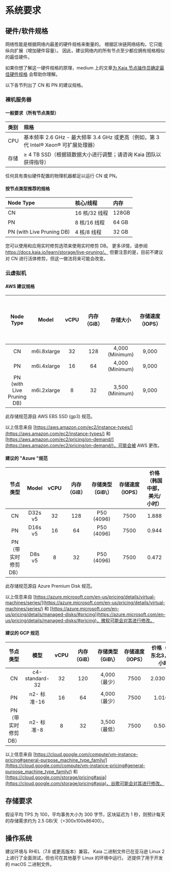 # 系统要求

## 硬件/软件规格<a id="h-w-specification"></a>

网络性能是根据网络内最差的硬件规格来衡量的。 根据区块链网络结构，它只能纵向扩展（增加硬件容量）。 因此，建议网络内的所有节点至少都应拥有规格相似的最佳硬件。

如果你想了解这一硬件规格的原理，medium 上的文章[为 Kaia 节点操作员确定最佳硬件规格](https://klaytn.foundation/node-operator-optimal-specs/) 会帮助你理解。

以下各节列出了 CN 和 PN 的建议规格。

### 裸机服务器<a id="bare-metal-server"></a>

#### 一般要求（所有节点类型）

| 类别  | 规格                                                                                            |
| :-- | :-------------------------------------------------------------------------------------------- |
| CPU | 基本频率 2.6 GHz - 最大频率 3.4 GHz 或更高（例如，第 3 代 Intel® Xeon® 可扩展处理器） |
| 存储  | ≥ 4 TB SSD（根据链数据大小进行调整；请咨询 Kaia 团队以获得指导）                                                      |

任何具有类似硬件配置的物理机器都足以运行 CN 或 PN。

#### 按节点类型推荐的规格

| Node Type                                    | 核心/线程      | 内存    |
| :------------------------------------------- | :--------- | :---- |
| CN                                           | 16 核/32 线程 | 128GB |
| PN                                           | 8 核/16 线程  | 64 GB |
| PN (with Live Pruning DB) | 4 核/8 线程   | 32 GB |

您可以使用和应用实时修剪选项来使用实时修剪 DB。 更多详情，请参阅 https://docs.kaia.io/learn/storage/live-pruning/。 但要注意的是，目前不建议对 CN 进行活体修剪，但这一做法将来可能会改变。

### 云虚拟机<a id="cloud-vm"></a>

#### AWS 建议规格<a id="recommended-specification-for-aws"></a>

|                   Node Type                  |            Model            | vCPU | 内存（GiB） |                存储大小                | 存储速度（IOPS） |     价格（首尔地区，美元/小时）    |
| :------------------------------------------: | :-------------------------: | :--: | :-----: | :--------------------------------: | :--------: | :-------------------: |
|                      CN                      | m6i.8xlarge |  32  |   128   | 4,000 (Minimum) |    9,000   | 1.888 |
|                      PN                      | m6i.4xlarge |  16  |    64   | 4,000 (Minimum) |    9,000   | 0.944 |
| PN (with Live Pruning DB) | m6i.2xlarge |   8  |    32   | 3,500 (Minimum) |    9,000   | 0.472 |

此存储规范源自 AWS EBS SSD (gp3) 规范。

以上信息来自 [https://aws.amazon.com/ec2/instance-types/](https://aws.amazon.com/ec2/instance-types/) 和 [https://aws.amazon.com/ec2/pricing/on-demand/](https://aws.amazon.com/ec2/pricing/on-demand/)，可能会被 AWS 更改。

#### 建议的 "Azure "规范<a id="recommended-specification-for-azure"></a>

|     节点类型     |  Model  | vCPU | 内存（GiB） |          存储类型 （GiB\）          | 存储速度（IOPS） |     价格（韩国中部，美元/小时）    |
| :----------: | :-----: | :--: | :-----: | :---------------------------: | :--------: | :-------------------: |
|      CN      | D32s v5 |  32  |   128   | P50 (4096) |    7500    | 1.888 |
|      PN      | D16s v5 |  16  |    64   | P50 (4096) |    7500    | 0.944 |
| PN（带实时修剪 DB） |  D8s v5 |   8  |    32   | P50 (4096) |    7500    | 0.472 |

此存储规范源自 Azure Premium Disk 规范。

以上信息来自 [https://azure.microsoft.com/en-us/pricing/details/virtual-machines/series/](https://azure.microsoft.com/en-us/pricing/details/virtual-machines/series/) 和 [https://azure.microsoft.com/en-us/pricing/details/managed-disks/#pricing](https://azure.microsoft.com/en-us/pricing/details/managed-disks/#pricing)，微软可能会对其进行修改。

#### 建议的 GCP 规范<a id="recommended-specification-for-gcp"></a>

|     节点类型     |       模型       | vCPU | 内存（GiB） | 存储类型 （GiB\） | 存储速度（IOPS） |      价格（亚洲-东北3，美元/小时）      |
| :----------: | :------------: | :--: | :-----: | :---------: | :--------: | :------------------------: |
|      CN      | c4-standard-32 |  32  |   120   |  4,000（最少）  |    7500    | 2.03078256 |
|      PN      |    n2- 标准-16   |  16  |    64   |  4,000（最少）  |    7500    |  1.016243  |
| PN（带实时修剪 DB） |    n2- 标准-8    |   8  |    32   |  3,500（最低）  |    7500    |  0.508121  |

以上信息来自 [https://cloud.google.com/compute/vm-instance-pricing#general-purpose_machine_type_family/](https://cloud.google.com/compute/vm-instance-pricing#general-purpose_machine_type_family/) 和 [https://cloud.google.com/storage/pricing#asia](https://cloud.google.com/storage/pricing#asia)，谷歌可能会对其进行修改。

## 存储要求<a id="storage-requirements"></a>

假设平均 TPS 为 100，平均事务大小为 300 字节，区块延迟为 1 秒，则预计每天的存储需求约为 2.5 GB/天（=300x100x86400）。

## 操作系统<a id="operating-system"></a>

建议环境与 RHEL（7.8 或更高版本）兼容。
Kaia 二进制文件已在亚马逊 Linux 2 上进行了全面测试，但也可在其他基于 Linux 的环境中运行。 还提供了用于开发的 macOS 二进制文件。
